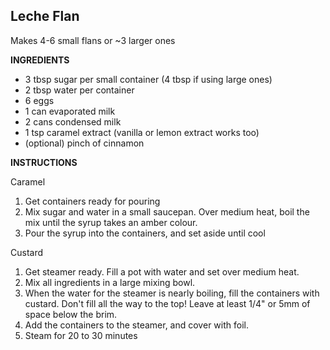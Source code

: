 ## Leche Flan

Makes 4-6 small flans or ~3 larger ones

**INGREDIENTS**

- 3 tbsp sugar per small container (4 tbsp if using large ones)
- 2 tbsp water per container
- 6 eggs
- 1 can evaporated milk
- 2 cans condensed milk
- 1 tsp caramel extract (vanilla or lemon extract works too)
- (optional) pinch of cinnamon

**INSTRUCTIONS**

Caramel

1. Get containers ready for pouring
1. Mix sugar and water in a small saucepan. Over medium heat, boil the mix until the syrup takes an amber colour.
1. Pour the syrup into the containers, and set aside until cool

Custard

1. Get steamer ready. Fill a pot with water and set over medium heat.
1. Mix all ingredients in a large mixing bowl.
1. When the water for the steamer is nearly boiling, fill the containers with custard. Don't fill all the way to the top! Leave at least 1/4" or 5mm of space below the brim.
1. Add the containers to the steamer, and cover with foil.
1. Steam for 20 to 30 minutes

